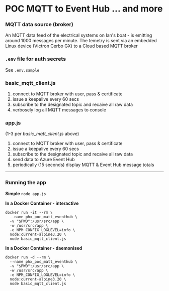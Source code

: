# POC MQTT to Event Hub ... and more


### MQTT data source (broker)
An MQTT data feed of the electrical systems on Ian's boat - is emitting around 1000 messages per minute. The temetry is sent via an embedded Linux device (Victron Cerbo GX) to a Cloud based MQTT broker

### `.env` file for auth secrets
See `.env.sample`


### basic_mqtt_client.js
1. connect to MQTT broker with user, pass & certificate
2. issue a keepalive every 60 secs
3. subscribe to the designated topic and recaive all raw data
4. verbosely log all MQTT messages to console

### app.js
(1-3 per *basic_mqtt_client.js* above)
1. connect to MQTT broker with user, pass & certificate
2. issue a keepalive every 60 secs
3. subscribe to the designated topic and recaive all raw data
4. send data to Azure Event Hub
5. periodically (15 seconds) display MQTT & Event Hub message totals 

---
### Running the app

**Simple**
`node app.js`

**In a Docker Container - interactive**
```
docker run -it --rm \
  --name phx_poc_matt_eventhub \
  -v "$PWD":/usr/src/app \
  -w /usr/src/app \
  -e NPM_CONFIG_LOGLEVEL=info \
  node:current-alpine3.20 \
  node basic_mqtt_client.js
```

**In a Docker Container - daemonised**
```
docker run -d --rm \
  --name phx_poc_matt_eventhub \
  -v "$PWD":/usr/src/app \
  -w /usr/src/app \
  -e NPM_CONFIG_LOGLEVEL=info \
  node:current-alpine3.20 \
  node basic_mqtt_client.js
```